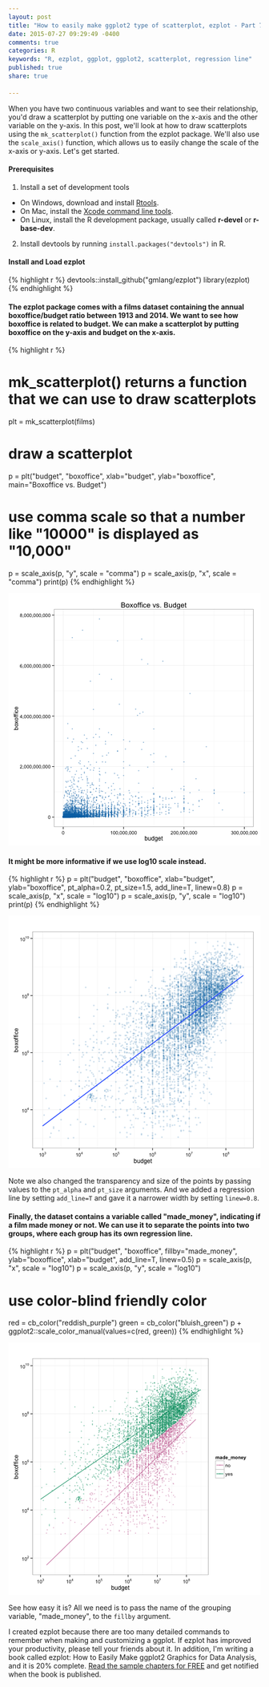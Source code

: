 ```yaml
---
layout: post
title: "How to easily make ggplot2 type of scatterplot, ezplot - Part 7"
date: 2015-07-27 09:29:49 -0400
comments: true
categories: R
keywords: "R, ezplot, ggplot, ggplot2, scatterplot, regression line"
published: true
share: true

---
```


When you have two continuous variables and want to see their relationship, you'd draw a scatterplot by putting one variable on the x-axis and the other variable on the y-axis. In this post, we'll look at how to draw scatterplots using the `mk_scatterplot()` function from the ezplot package. We'll also use the `scale_axis()` function, which allows us to easily change the scale of the x-axis or y-axis. Let's get started. 

#### Prerequisites
1. Install a set of development tools
* On Windows, download and install [Rtools](http://cran.r-project.org/bin/windows/Rtools/). 
* On Mac, install the [Xcode command line tools](https://developer.apple.com/downloads). 
* On Linux, install the R development package, usually called **r-devel** or **r-base-dev**.
2. Install devtools by running `install.packages("devtools")` in R.

#### Install and Load ezplot

{% highlight r %}
devtools::install_github("gmlang/ezplot")
library(ezplot)
{% endhighlight %}

#### The ezplot package comes with a films dataset containing the annual boxoffice/budget ratio between 1913 and 2014. We want to see how boxoffice is related to budget. We can make a scatterplot by putting boxoffice on the y-axis and budget on the x-axis.

{% highlight r %}
# mk_scatterplot() returns a function that we can use to draw scatterplots
plt = mk_scatterplot(films)

# draw a scatterplot
p = plt("budget", "boxoffice", xlab="budget", ylab="boxoffice",
        main="Boxoffice vs. Budget")

# use comma scale so that a number like "10000" is displayed as "10,000"
p = scale_axis(p, "y", scale = "comma")
p = scale_axis(p, "x", scale = "comma")
print(p)
{% endhighlight %}

![center](/../figs/2015-07-27-how-to-easily-make-ggplot2-scatterplot-ezplot-part7/unnamed-chunk-2-1.png) 

#### It might be more informative if we use log10 scale instead.  

{% highlight r %}
p = plt("budget", "boxoffice", xlab="budget", ylab="boxoffice", 
        pt_alpha=0.2, pt_size=1.5, add_line=T, linew=0.8)
p = scale_axis(p, "x", scale = "log10")
p = scale_axis(p, "y", scale = "log10")
print(p)
{% endhighlight %}

![center](/../figs/2015-07-27-how-to-easily-make-ggplot2-scatterplot-ezplot-part7/unnamed-chunk-3-1.png) 

Note we also changed the transparency and size of the points by passing values to the `pt_alpha` and `pt_size` arguments. And we added a regression line by setting `add_line=T` and gave it a narrower width by setting `linew=0.8`.

#### Finally, the dataset contains a variable called "made_money", indicating if a film made money or not. We can use it to separate the points into two groups, where each group has its own regression line. 

{% highlight r %}
p = plt("budget", "boxoffice", fillby="made_money", ylab="boxoffice", 
        xlab="budget", add_line=T, linew=0.5)
p = scale_axis(p, "x", scale = "log10")
p = scale_axis(p, "y", scale = "log10")

# use color-blind friendly color
red = cb_color("reddish_purple")
green = cb_color("bluish_green")
p + ggplot2::scale_color_manual(values=c(red, green))
{% endhighlight %}

![center](/../figs/2015-07-27-how-to-easily-make-ggplot2-scatterplot-ezplot-part7/unnamed-chunk-4-1.png) 

See how easy it is? All we need is to pass the name of the grouping variable,
"made_money", to the `fillby` argument. 

I created ezplot because there are too many detailed commands to remember when making and customizing a ggplot. If ezplot has improved your productivity, please tell your friends about it. In addition, I'm writing a book called ezplot: How to Easily Make ggplot2 Graphics for Data Analysis, and it is 20% complete. [Read the sample chapters for FREE](https://leanpub.com/ezplot) and get notified when the book is published.
